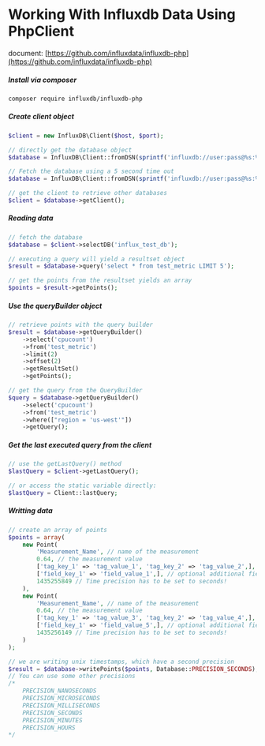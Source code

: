 # Working With Influxdb Data Using PhpClient

document: [https://github.com/influxdata/influxdb-php](https://github.com/influxdata/influxdb-php)

##### Install via composer
```bash
composer require influxdb/influxdb-php
```

##### Create client object
```php
$client = new InfluxDB\Client($host, $port);

// directly get the database object
$database = InfluxDB\Client::fromDSN(sprintf('influxdb://user:pass@%s:%s/%s', $host, $port, $dbname));

// Fetch the database using a 5 second time out
$database = InfluxDB\Client::fromDSN(sprintf('influxdb://user:pass@%s:%s/%s', $host, $port, $dbname), 5);

// get the client to retrieve other databases
$client = $database->getClient();
```
<!--more-->
##### Reading data

```php
// fetch the database
$database = $client->selectDB('influx_test_db');

// executing a query will yield a resultset object
$result = $database->query('select * from test_metric LIMIT 5');

// get the points from the resultset yields an array
$points = $result->getPoints();
```

##### Use the queryBuilder object
```php
// retrieve points with the query builder
$result = $database->getQueryBuilder()
	->select('cpucount')
	->from('test_metric')
	->limit(2)
	->offset(2)
	->getResultSet()
	->getPoints();

// get the query from the QueryBuilder
$query = $database->getQueryBuilder()
	->select('cpucount')
	->from('test_metric')
	->where(["region = 'us-west'"])
	->getQuery();
```

##### Get the last executed query from the client
```php
// use the getLastQuery() method
$lastQuery = $client->getLastQuery();

// or access the static variable directly:
$lastQuery = Client::lastQuery;
```

##### Writting data
```php
// create an array of points
$points = array(
	new Point(
		'Measurement_Name', // name of the measurement
		0.64, // the measurement value
		['tag_key_1' => 'tag_value_1', 'tag_key_2' => 'tag_value_2',], // optional tags
		['field_key_1' => 'field_value_1',], // optional additional fields
		1435255849 // Time precision has to be set to seconds!
	),
    new Point(
    	'Measurement_Name', // name of the measurement
		0.64, // the measurement value
		['tag_key_1' => 'tag_value_3', 'tag_key_2' => 'tag_value_4',], // optional tags
		['field_key_1' => 'field_value_5',], // optional additional fields
		1435256149 // Time precision has to be set to seconds!
	)
);

// we are writing unix timestamps, which have a second precision
$result = $database->writePoints($points, Database::PRECISION_SECONDS);
// You can use some other precisions
/*
    PRECISION_NANOSECONDS
    PRECISION_MICROSECONDS
    PRECISION_MILLISECONDS
    PRECISION_SECONDS
    PRECISION_MINUTES
    PRECISION_HOURS
*/
```
